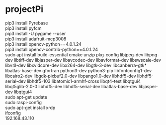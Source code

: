 # projectPi
pip3 install Pyrebase<br />
pip3 install pyfcm<br />
pip3 install -U pygame --user<br />
pip3 install adafruit-mcp3008<br />
pip3 install opencv-python==4.0.1.24<br />
pip3 install opencv-contrib-python==4.0.1.24<br />
sudo apt install build-essential cmake unzip pkg-config libjpeg-dev libpng-dev libtiff-dev libjasper-dev libavcodec-dev libavformat-dev libswscale-dev libv4l-dev libxvidcore-dev libx264-dev libgtk-3-dev libcanberra-gtk\* libatlas-base-dev gfortran python3-dev python3-pip libfontconfig1-dev libcairo2-dev libgdk-pixbuf2.0-dev libpango1.0-dev libhdf5-dev libhdf5-serial-dev libhdf5-103 libatomic1-armhf-cross libqt4-test libqtgui4 libqt5glib-2.0-0 libhdf5-dev libhdf5-serial-dev libatlas-base-dev libjasper-dev libqtgui4<br />
sudo apt-get update<br />
sudo raspi-config<br />
sudo apt-get install xrdp<br />
ifconfig<br />
192.168.43.110 
